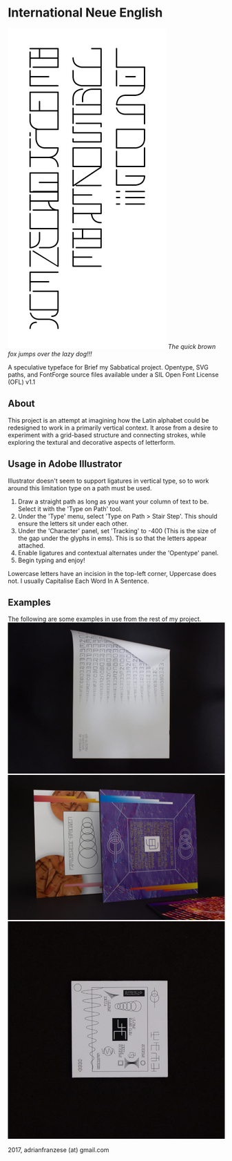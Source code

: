 # International Neue English
![pangram](example-00.png)
*The quick brown fox jumps over the lazy dog!!!*

A speculative typeface for Brief my Sabbatical project. Opentype, SVG paths, and FontForge source files available  under a SIL Open Font License (OFL) v1.1

## About
This project is an attempt at imagining how the Latin alphabet could be redesigned to work in a primarily vertical context. It arose from a desire to experiment with a grid-based structure and connecting strokes, while exploring the textural and decorative aspects of letterform.

## Usage in Adobe Illustrator
Illustrator doesn't seem to support ligatures in vertical type, so to work around this limitation type on a path must be used.
1. Draw a straight path as long as you want your column of text to be. Select it with the 'Type on Path' tool.
1. Under the 'Type' menu, select 'Type on Path > Stair Step'. This should ensure the letters sit under each other.
1. Under the 'Character' panel, set 'Tracking' to -400 (This is the size of the gap under the glyphs in ems). This is so that the letters appear attached.
1. Enable ligatures and contextual alternates under the 'Opentype' panel.
3. Begin typing and enjoy!

Lowercase letters have an incision in the top-left corner, Uppercase does not. I usually Capitalise Each Word In A Sentence.

## Examples
The following are some examples in use from the rest of my project.
![poster](example-01.jpg)
![panels](example-02.jpg)
![square thing](example-03.jpg)

2017, adrianfranzese (at) gmail.com
